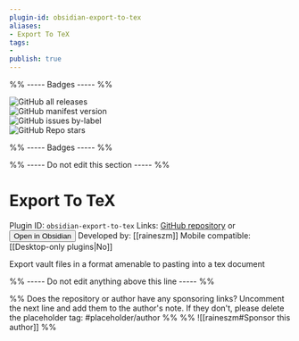 ```yaml
---
plugin-id: obsidian-export-to-tex
aliases:
- Export To TeX
tags: 
- 
publish: true
---
```


%% ----- Badges ----- %%

![GitHub all releases](https://img.shields.io/github/downloads/raineszm/obsidian-export-to-tex/total?color=573E7A&logo=github&style=for-the-badge)   
![GitHub manifest version](https://img.shields.io/github/manifest-json/v/raineszm/obsidian-export-to-tex?color=573E7A&logo=github&style=for-the-badge)   
![GitHub issues by-label](https://img.shields.io/github/issues/raineszm/obsidian-export-to-tex/help%20wanted?color=573E7A&logo=github&style=for-the-badge)   
![GitHub Repo stars](https://img.shields.io/github/stars/raineszm/obsidian-export-to-tex?color=573E7A&logo=github&style=for-the-badge)

%% ----- Badges ----- %%

%% ----- Do not edit this section ----- %%

# Export To TeX

Plugin ID: `obsidian-export-to-tex`
Links: [GitHub repository](https://github.com/raineszm/obsidian-export-to-tex) or [<button id=HH>Open in Obsidian</button>](obsidian://goto-plugin?id=obsidian-export-to-tex)
Developed by: [[raineszm]]
Mobile compatible: [[Desktop-only plugins|No]]

Export vault files in a format amenable to pasting into a tex document

%% ----- Do not edit anything above this line ----- %% 

%% Does the repository or author have any sponsoring links? Uncomment the next line and add them to the author's note. If they don't, please delete the placeholder tag: #placeholder/author %%
%% ![[raineszm#Sponsor this author]] %%
